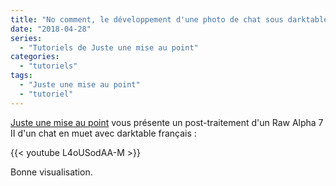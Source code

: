 ```yaml
---
title: "No comment, le développement d'une photo de chat sous darktable"
date: "2018-04-28"
series:
  - "Tutoriels de Juste une mise au point"
categories: 
  - "tutoriels"
tags: 
  - "Juste une mise au point"
  - "tutoriel"
---
```


[Juste une mise au point](https://www.youtube.com/channel/UCSXBAkUFaqTZyWYW2BCa-FA) vous présente un post-traitement d'un Raw Alpha 7 II d'un chat en muet avec darktable français : 

{{< youtube L4oUSodAA-M >}}

Bonne visualisation.
